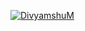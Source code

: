 [![DivyamshuM](https://circleci.com/gh/DivyamshuM/Triangle567.svg?style=svg)](https://app.circleci.com/pipelines/github/DivyamshuM/Triangle567?branch=main&filter=all)
